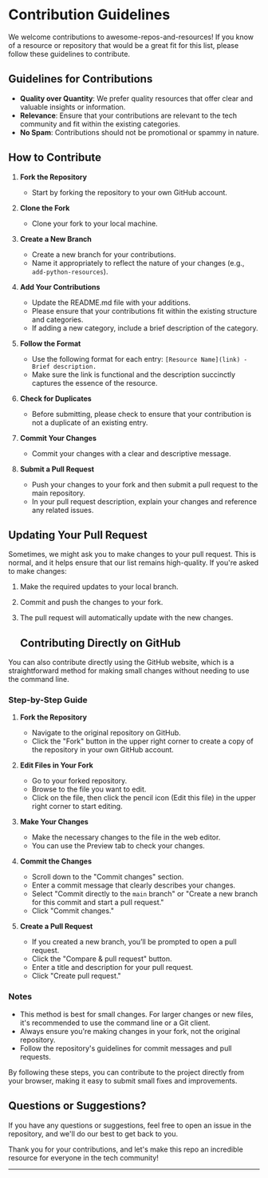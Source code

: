 # Contribution Guidelines

We welcome contributions to awesome-repos-and-resources! If you know of a resource or repository that would be a great fit for this list, please follow these guidelines to contribute.

## Guidelines for Contributions

- **Quality over Quantity**: We prefer quality resources that offer clear and valuable insights or information. 
- **Relevance**: Ensure that your contributions are relevant to the tech community and fit within the existing categories.
- **No Spam**: Contributions should not be promotional or spammy in nature.


## How to Contribute

1. **Fork the Repository**
   - Start by forking the repository to your own GitHub account.

2. **Clone the Fork**
   - Clone your fork to your local machine.

3. **Create a New Branch**
   - Create a new branch for your contributions. 
   - Name it appropriately to reflect the nature of your changes (e.g., `add-python-resources`).

4. **Add Your Contributions**
   - Update the README.md file with your additions.
   - Please ensure that your contributions fit within the existing structure and categories.
   - If adding a new category, include a brief description of the category.

5. **Follow the Format**
   - Use the following format for each entry: `[Resource Name](link) - Brief description.`
   - Make sure the link is functional and the description succinctly captures the essence of the resource.

6. **Check for Duplicates**
   - Before submitting, please check to ensure that your contribution is not a duplicate of an existing entry.

7. **Commit Your Changes**
   - Commit your changes with a clear and descriptive message.

8. **Submit a Pull Request**
   - Push your changes to your fork and then submit a pull request to the main repository.
   - In your pull request description, explain your changes and reference any related issues.

## Updating Your Pull Request

Sometimes, we might ask you to make changes to your pull request. This is normal, and it helps ensure that our list remains high-quality. If you're asked to make changes:

1. Make the required updates to your local branch.
2. Commit and push the changes to your fork.
3. The pull request will automatically update with the new changes.

   ## Contributing Directly on GitHub

You can also contribute directly using the GitHub website, which is a straightforward method for making small changes without needing to use the command line.

### Step-by-Step Guide

1. **Fork the Repository**
   - Navigate to the original repository on GitHub.
   - Click the "Fork" button in the upper right corner to create a copy of the repository in your own GitHub account.

2. **Edit Files in Your Fork**
   - Go to your forked repository.
   - Browse to the file you want to edit.
   - Click on the file, then click the pencil icon (Edit this file) in the upper right corner to start editing.

3. **Make Your Changes**
   - Make the necessary changes to the file in the web editor.
   - You can use the Preview tab to check your changes.

4. **Commit the Changes**
   - Scroll down to the "Commit changes" section.
   - Enter a commit message that clearly describes your changes.
   - Select "Commit directly to the `main` branch" or "Create a new branch for this commit and start a pull request."
   - Click "Commit changes."

5. **Create a Pull Request**
   - If you created a new branch, you’ll be prompted to open a pull request.
   - Click the "Compare & pull request" button.
   - Enter a title and description for your pull request.
   - Click "Create pull request."

### Notes

- This method is best for small changes. For larger changes or new files, it's recommended to use the command line or a Git client.
- Always ensure you're making changes in your fork, not the original repository.
- Follow the repository's guidelines for commit messages and pull requests.

By following these steps, you can contribute to the project directly from your browser, making it easy to submit small fixes and improvements.


## Questions or Suggestions?

If you have any questions or suggestions, feel free to open an issue in the repository, and we'll do our best to get back to you.

Thank you for your contributions, and let's make this repo an incredible resource for everyone in the tech community!

---


